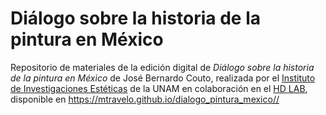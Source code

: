 # Diálogo sobre la historia de la pintura en México
Repositorio de materiales de la edición digital de _Diálogo sobre la historia de la pintura en México_ de José Bernardo Couto, realizada por el  <a href="https://www.esteticas.unam.mx/" target="blank">Instituto de Investigaciones Estéticas</a> de la UNAM en colaboración en el <a href="https://hdlab.space/" target="_blank">HD LAB</a>, disponible en <a href="https://www.esteticas.unam.mx/" target="blank">https://mtravelo.github.io/dialogo_pintura_mexico//</a>